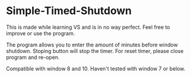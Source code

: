 # Simple-Timed-Shutdown

This is made while learning VS and is in no way perfect. Feel free to improve or use the program.

The program allows you to enter the amount of minutes before window shutdown. Stoping button will stop the timer. For reset timer, please close program and re-open.

Compatible with window 8 and 10. Haven't tested with window 7 or below.
